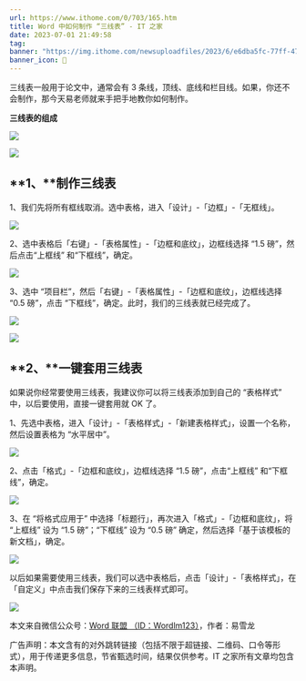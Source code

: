 ```yaml
---
url: https://www.ithome.com/0/703/165.htm
title: Word 中如何制作 “三线表” - IT 之家
date: 2023-07-01 21:49:58
tag: 
banner: "https://img.ithome.com/newsuploadfiles/2023/6/e6dba5fc-77ff-475f-9de1-a2582f75c74a.png?x-bce-process=image/format,f_auto"
banner_icon: 🔖
---
```

三线表一般用于论文中，通常会有 3 条线，顶线、底线和栏目线。如果，你还不会制作，那今天易老师就来手把手地教你如何制作。

**三线表的组成**

![](https://img.ithome.com/newsuploadfiles/2023/6/e6dba5fc-77ff-475f-9de1-a2582f75c74a.png?x-bce-process=image/format,f_auto)

![](https://img.ithome.com/newsuploadfiles/2023/6/7208014f-bf43-4df2-b7ef-d6e7ef2c5a73.png?x-bce-process=image/format,f_auto)

## **1、**制作三线表

1、我们先将所有框线取消。选中表格，进入「设计」-「边框」-「无框线」。

![](https://img.ithome.com/newsuploadfiles/2023/6/3a1d177f-0f95-48fb-a99f-0bc9861e5cd3.gif)

2、选中表格后「右键」-「表格属性」-「边框和底纹」，边框线选择 “1.5 磅”，然后点击“上框线” 和“下框线”，确定。

![](https://img.ithome.com/newsuploadfiles/2023/6/07a6ee4d-1b11-4b22-90db-81d00cf23908.gif)

3、选中 “项目栏”，然后「右键」-「表格属性」-「边框和底纹」，边框线选择 “0.5 磅”，点击 “下框线”，确定。此时，我们的三线表就已经完成了。

![](https://img.ithome.com/newsuploadfiles/2023/6/9e067291-1a00-4f2c-945b-8e809518f5b8.gif)

![](https://img.ithome.com/newsuploadfiles/2023/6/46353513-2cd1-4e70-ba61-e6299229a03c.png?x-bce-process=image/format,f_auto)

## **2、**一键套用三线表

如果说你经常要使用三线表，我建议你可以将三线表添加到自己的 “表格样式” 中，以后要使用，直接一键套用就 OK 了。

1、先选中表格，进入「设计」-「表格样式」-「新建表格样式」，设置一个名称，然后设置表格为 “水平居中”。

![](https://img.ithome.com/newsuploadfiles/2023/6/1d641839-29e1-4aa0-911d-5b2384cf421f.gif)

2、点击「格式」-「边框和底纹」，边框线选择 “1.5 磅”，点击“上框线” 和“下框线”，确定。

![](https://img.ithome.com/newsuploadfiles/2023/6/9a386778-b2c3-4832-8340-eec3c1851d2b.gif)

3、在 “将格式应用于” 中选择「标题行」，再次进入「格式」-「边框和底纹」，将 “上框线” 设为 “1.5 磅”；“下框线” 设为 “0.5 磅” 确定，然后选择「基于该模板的新文档」，确定。

![](https://img.ithome.com/newsuploadfiles/2023/6/384f94ad-1a39-4135-bb81-1d78c9bab7e9.gif)

以后如果需要使用三线表，我们可以选中表格后，点击「设计」-「表格样式」，在「自定义」中点击我们保存下来的三线表样式即可。

![](https://img.ithome.com/newsuploadfiles/2023/6/60773721-f9d8-409c-b0e4-cce3c5b1e8be.gif)

本文来自微信公众号：[Word 联盟 （ID：Wordlm123）](https://mp.weixin.qq.com/s/LjKEdNhTgkCfhoHSWl4NtA)，作者：易雪龙

广告声明：本文含有的对外跳转链接（包括不限于超链接、二维码、口令等形式），用于传递更多信息，节省甄选时间，结果仅供参考。IT 之家所有文章均包含本声明。